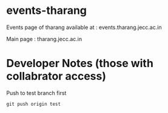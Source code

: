 # events-tharang

Events page of tharang available at : events.tharang.jecc.ac.in

Main page : tharang.jecc.ac.in


# Developer Notes (those with collabrator access)

Push to test branch first

```
git push origin test
```
